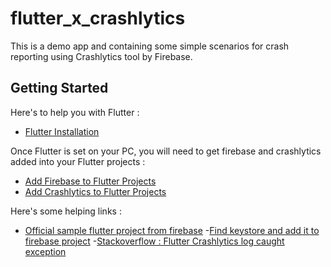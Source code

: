 # flutter_x_crashlytics

This is a demo app and containing some simple scenarios for crash reporting using Crashlytics tool by Firebase.

## Getting Started

Here's to help you with Flutter : 
- [Flutter Installation](https://flutter.dev/docs/get-started/install)

Once Flutter is set on your PC, you will need to get firebase and crashlytics added into your Flutter projects :
- [Add Firebase to Flutter Projects](https://firebase.google.com/docs/flutter/setup?platform=android)
- [Add Crashlytics to Flutter Projects](https://pub.dev/packages/firebase_crashlytics)

Here's some helping links :
- [Official sample flutter project from firebase](https://github.com/FirebaseExtended/flutterfire/tree/master/packages/firebase_crashlytics/example)
-[Find keystore and add it to firebase project](https://codelabs.developers.google.com/codelabs/firebase-android/#4)
-[Stackoverflow : Flutter Crashlytics log caught exception](https://stackoverflow.com/questions/57997416/flutter-crashlytics-log-caught-exception)

